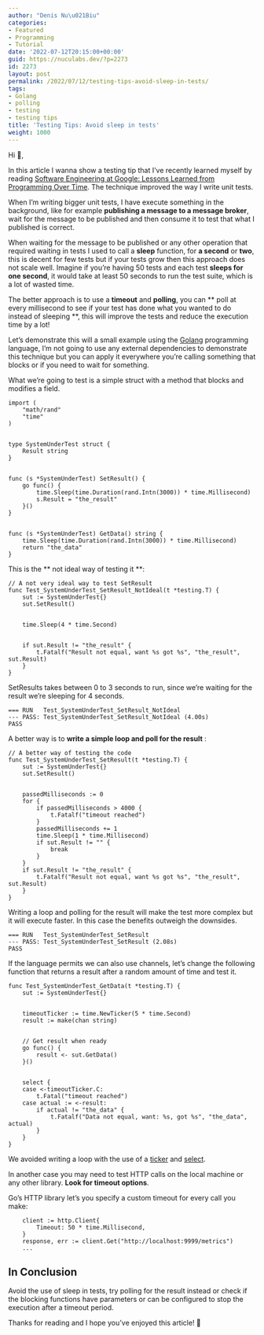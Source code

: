 ```yaml
---
author: "Denis Nu\u021Biu"
categories:
- Featured
- Programming
- Tutorial
date: '2022-07-12T20:15:00+00:00'
guid: https://nuculabs.dev/?p=2273
id: 2273
layout: post
permalink: /2022/07/12/testing-tips-avoid-sleep-in-tests/
tags:
- Golang
- polling
- testing
- testing tips
title: 'Testing Tips: Avoid sleep in tests'
weight: 1000
---
```

Hi 👋,


In this article I wanna show a testing tip that I’ve recently learned myself by reading [Software Engineering at Google: Lessons Learned from Programming Over Time](https://www.goodreads.com/en/book/show/48816586-software-engineering-at-google). The technique improved the way I write unit tests.


When I’m writing bigger unit tests, I have execute something in the background, like for example **publishing a message to a message broker**, 
wait for the message to be published
 and then 
consume it
 to test that what I published is correct.


When 
waiting for the message to be published
 or any other operation that required waiting in tests I used to call a **sleep** function, for **a second** or **two**, this is decent for few tests but if your tests grow then this approach does not scale well. Imagine if you’re having 50 tests and each test **sleeps for one second**, it would take at least 50 seconds to run the test suite, which is a lot of wasted time.


The better approach is to use a **timeout** and **polling**, you can **
poll at every millisecond
 to see if your test has done what you wanted to do instead of sleeping
**, this will improve the tests and reduce the execution time by a lot!


Let’s demonstrate this will a small example using the [Golang](https://go.dev/) programming language, I’m not going to use any external dependencies to demonstrate this technique but you can apply it everywhere you’re calling something that blocks or if you need to wait for something.


What we’re going to test is a simple struct with a method that blocks and modifies a field.


```
import (
	"math/rand"
	"time"
)


type SystemUnderTest struct {
	Result string
}


func (s *SystemUnderTest) SetResult() {
	go func() {
		time.Sleep(time.Duration(rand.Intn(3000)) * time.Millisecond)
		s.Result = "the_result"
	}()
}


func (s *SystemUnderTest) GetData() string {
	time.Sleep(time.Duration(rand.Intn(3000)) * time.Millisecond)
	return "the_data"
}
```


This is the **
not ideal way of testing it
**:


```
// A not very ideal way to test SetResult
func Test_SystemUnderTest_SetResult_NotIdeal(t *testing.T) {
	sut := SystemUnderTest{}
	sut.SetResult()


	time.Sleep(4 * time.Second)


	if sut.Result != "the_result" {
		t.Fatalf("Result not equal, want %s got %s", "the_result", sut.Result)
	}
}
```


SetResults takes between 0 to 3 seconds to run, since we’re waiting for the result we’re sleeping for 4 seconds.


```
=== RUN   Test_SystemUnderTest_SetResult_NotIdeal
--- PASS: Test_SystemUnderTest_SetResult_NotIdeal (4.00s)
PASS
```


A better way is to 
**write a simple loop and poll for the result**
:


```
// A better way of testing the code
func Test_SystemUnderTest_SetResult(t *testing.T) {
	sut := SystemUnderTest{}
	sut.SetResult()


	passedMilliseconds := 0
	for {
		if passedMilliseconds > 4000 {
			t.Fatalf("timeout reached")
		}
		passedMilliseconds += 1
		time.Sleep(1 * time.Millisecond)
		if sut.Result != "" {
			break
		}
	}
	if sut.Result != "the_result" {
		t.Fatalf("Result not equal, want %s got %s", "the_result", sut.Result)
	}
}
```


Writing a loop and polling for the result will make the test more complex but it will execute faster. In this case the benefits outweigh the downsides.


```
=== RUN   Test_SystemUnderTest_SetResult
--- PASS: Test_SystemUnderTest_SetResult (2.08s)
PASS
```


If the language permits we can also use channels, let’s change the following function that returns a result after a random amount of time and test it.


```
func Test_SystemUnderTest_GetData(t *testing.T) {
	sut := SystemUnderTest{}


	timeoutTicker := time.NewTicker(5 * time.Second)
	result := make(chan string)


	// Get result when ready
	go func() {
		result <- sut.GetData()
	}()


	select {
	case <-timeoutTicker.C:
		t.Fatal("timeout reached")
	case actual := <-result:
		if actual != "the_data" {
			t.Fatalf("Data not equal, want: %s, got %s", "the_data", actual)
		}
	}
}
```


We avoided writing a loop with the use of a [ticker](https://gobyexample.com/tickers) and [select](https://go.dev/tour/concurrency/5).


In another case you may need to test HTTP calls on the local machine or any other library. **Look for timeout options**.


Go’s HTTP library let’s you specify a custom timeout for every call you make:


```
	client := http.Client{
		Timeout: 50 * time.Millisecond,
	}
	response, err := client.Get("http://localhost:9999/metrics")
	...
```


## In Conclusion


Avoid the use of sleep in tests, try polling for the result instead or check if the blocking functions have parameters or can be configured to stop the execution after a timeout period.


Thanks for reading and I hope you’ve enjoyed this article! 🍻